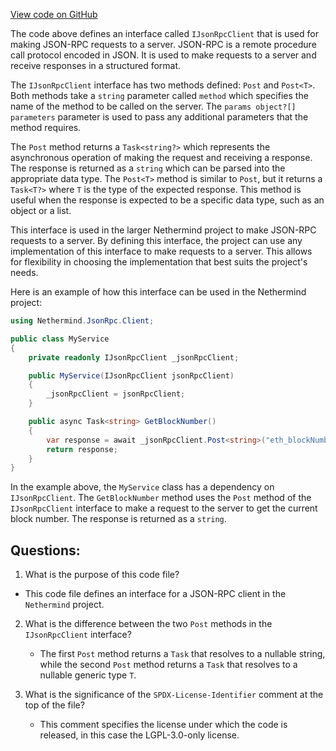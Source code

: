 [View code on GitHub](https://github.com/nethermindeth/nethermind/Nethermind.JsonRpc/Client/IJsonRpcClient.cs)

The code above defines an interface called `IJsonRpcClient` that is used for making JSON-RPC requests to a server. JSON-RPC is a remote procedure call protocol encoded in JSON. It is used to make requests to a server and receive responses in a structured format. 

The `IJsonRpcClient` interface has two methods defined: `Post` and `Post<T>`. Both methods take a `string` parameter called `method` which specifies the name of the method to be called on the server. The `params object?[] parameters` parameter is used to pass any additional parameters that the method requires. 

The `Post` method returns a `Task<string?>` which represents the asynchronous operation of making the request and receiving a response. The response is returned as a `string` which can be parsed into the appropriate data type. The `Post<T>` method is similar to `Post`, but it returns a `Task<T?>` where `T` is the type of the expected response. This method is useful when the response is expected to be a specific data type, such as an object or a list. 

This interface is used in the larger Nethermind project to make JSON-RPC requests to a server. By defining this interface, the project can use any implementation of this interface to make requests to a server. This allows for flexibility in choosing the implementation that best suits the project's needs. 

Here is an example of how this interface can be used in the Nethermind project:

```csharp
using Nethermind.JsonRpc.Client;

public class MyService
{
    private readonly IJsonRpcClient _jsonRpcClient;

    public MyService(IJsonRpcClient jsonRpcClient)
    {
        _jsonRpcClient = jsonRpcClient;
    }

    public async Task<string> GetBlockNumber()
    {
        var response = await _jsonRpcClient.Post<string>("eth_blockNumber");
        return response;
    }
}
```

In the example above, the `MyService` class has a dependency on `IJsonRpcClient`. The `GetBlockNumber` method uses the `Post` method of the `IJsonRpcClient` interface to make a request to the server to get the current block number. The response is returned as a `string`.
## Questions: 
 1. What is the purpose of this code file?
   - This code file defines an interface for a JSON-RPC client in the `Nethermind` project.

2. What is the difference between the two `Post` methods in the `IJsonRpcClient` interface?
   - The first `Post` method returns a `Task` that resolves to a nullable string, while the second `Post` method returns a `Task` that resolves to a nullable generic type `T`.

3. What is the significance of the `SPDX-License-Identifier` comment at the top of the file?
   - This comment specifies the license under which the code is released, in this case the LGPL-3.0-only license.